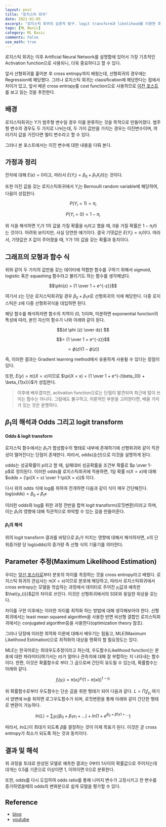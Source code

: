 ```yaml
---
layout: post
title: "로지스틱 회귀"
date: 2021-01-05
excerpt: "로지스틱 회귀의 심층적 탐구. logit transform과 likelihood를 이용한 추정 및 모델 해석"
tags: [ML Basic]
category: ML Basic
comments: False
use_math: true
---
```


로지스틱 회귀는 이후 Artificial Neural Network를 설명함에 있어서 가장 기초적인 Activation function으로 사용되니, 더욱 중요하다고 할 수 있다.

앞서 선형회귀를 훑어본 후 cross entropy까지 배웠는데, 선형회귀의 경우에는 Regression에 해당했다.
그러나 로지스틱 회귀는 classification에 해당한다는 점에서 차이가 있고, 앞서 배운 cross entropy를 cost function으로 사용하므로 
[이전 포스트](https://silverstar0727.github.io/ml%20basic/2021/01/05/cross_entropy/)를 보고 읽는 것을 추천한다.

## 배경
로지스틱회귀는 Y가 범주형 변수일 경우 이를 분류하는 것을 목적으로 만들어졌다. 
범주형 변수의 경우도 두 가지로 나뉘는데, 두 가지 값만을 가지는 경우는 이진변수이며, 여러가지 값을 가진다면 멀티 변수라고 할 수 있다.

그러나 본 포스트에서는 이진 변수에 대한 내용을 다뤄 본다.

## 가정과 정리
잔차에 대해 $E(\epsilon) = 0$이고, 따라서 $E(Y_{i}) = \beta_{0} + \beta_{1} X_{i}$라는 것이다.

또한 이진 값을 갖는 로지스틱회귀에서 $Y_{i}$는 Bernoulli random variable에 해당하여, 다음이 성립한다.

$$P(Y_{i} = 1) = \pi_{i}$$

$$P(Y_{i} = 0) = 1 - \pi_i$$

위 식을 해석하면 $Y_{i}$가 1의 값을 가질 확률을 $\pi_{i}$라고 했을 때, 0을 가질 확률은 $1-\pi_i$라는 것이다.
어려워 보이지만, 사실 당연한 얘기이다.
결국 기댓값은 $E(Y_{i}) = \pi_{i}$이다. 따라서, 기댓값은 X 값이 주어졌을 때, Y가 1의 값을 갖는 확률과 동치이다.

## 그래프의 모형과 함수 식
위와 같이 두 가지의 값만을 갖는 데이터에 적합한 함수를 구하기 위해서 sigmoid, logistic 혹은 squashing 함수라고 불리기도 하는 함수를 생각해냈다.

$$\phi(z) = {1 \over 1 + e^{-z}}$$

여기서 z는 단순 로지스틱회귀일 경우 $\beta_{0} + \beta_{1}x$로 선형회귀의 식에 해당한다. 
다중 로지스틱은 z에 다중 선형회귀식을 대입하면 된다.

해당 함수를 해석하자면 함수의 치역이 (0, 1)이며, 미분하면 exponential function의 특성에 따라, 본인 자신의 함수가 나와 아래와 같이 된다.

$${d \phi (z) \over dz} $$

$$= {1 \over 1 + e^{-z}}$$

$$= \phi(z)(1 - \phi(z))$$

즉, 이러한 결과는 Gradient learning method에서 유용하게 사용될 수 있다는 장점이 있다.

또한, $E(y) = \pi((X = x)$이므로 $\pi(X = x) = {1 \over 1 + e^{-(\beta_{0} + \beta_{1}x)}}$가 성립한다.

> 이후에 배우겠지만, activation function으로는 단점이 발견되어 최근에 많이 쓰이는 함수는 아니다. 그럼에도 불구하고, 이론적인 부분을 고려한다면, 배울 가치가 있는 것은 분명하다.

## $\beta_{1}$의 해석과 Odds 그리고 logit transform
#### Odds & logit transform
로지스틱 함수에서는 $\beta_{1}$가 합성함수의 형태로 내부에 존재하기에 선형회귀와 같이 직관성이 떨어진다는 단점이 존재한다.
따라서, odds(승산)으로 이것을 설명하게 된다.

odds는 성공확률이 p라고 할 때, 실패대비 성공확률을 조건부 확률로 $p \over 1-p$로 정의된다.
이러한 odds를 로지스틱회귀에 적용하면, 1일 확률 $\pi(X = x)$에 대해 $odds = {\pi(X = x) \over 1-\pi(X = x)}$ 이다.

다시 위의 odds 식에 log를 취하여 전개하면 다음과 같이 식이 매우 간단해진다. $log(odds) = \beta_{0} + \beta_{1}x$

이러한 odds와 log를 취한 과정 전반을 합쳐 logit transform(로짓변환)이라고 하며, 이는 $\beta_{1}$의 영향에 대해 직관적으로 파악할 수 있는 길을 만들어준다.

#### $\beta_{1}$의 해석
위의 logit transform 결과를 바탕으로 $\beta_{1}$가 미치는 영향에 대해서 해석하자면, x의 단위증가량 당 log(odds)의 증가량 즉 선형 식의 기울기를 의미한다.

## Parameter 추정(Maximum Likelihood Estimation)
우리는 [앞선 포스터로](https://silverstar0727.github.io/ml%20basic/2021/01/05/cross_entropy/#)부터 분포의 차이를 측정하는 것을 cross entropy라고 배웠다. 
로지스틱 회귀의 관심사는 $\pi(X = x)$이므로 분포에 해당하고, 따라서 로지스틱회귀에서 cross entropy는 모델을 학습하는 과정에서 데이터로 주어진 $y_{i}$값과 예측한 $\hat{y_{i}}$값의 차이로 쓰인다.
이것은 선형회귀에서의 SSE와 동일한 위상을 갖는다.

차이를 구한 이후에는 이러한 차이를 최적화 하는 방법에 대해 생각해보아야 한다.
선형회귀에서는 least mean squared algorithm을 사용한 반면 비선형 결합인 로지스틱회귀에서는 conjugated algorithm등을 사용한다(optimization theory 참조).

그러나 당장에 이러한 최적화 이론에 대해서 배우기는 힘들고, MLE(Maximum Likelihood Estimation)으로 최적화의 대상을 명확히 할 필요정도는 있다.

MLE는 한국어로는 최대우도추정이라고 하는데, 우도함수(Likelihood function)는 분포에 대한 파라미터(여기서는 $\pi$)가 얼마나 관측치에 대해 잘 부합하는 지 나타내는 함수이다.
한편, 이것은 확률함수로 부터 그 곱으로써 간단히 유도될 수 있는데, 확률함수는 아래와 같다.

$$ f_{i}(y_{i}) = \pi(x_{i})^{y_{i}} (1 - \pi(x{i}))^{1-y_{i}}$$

위 확률함수로부터 우도함수는 단순 곱을 취한 형태가 되어 다음과 같다. $L = \Pi_{i} f_{y_{i}}$ 여기서 양변에 ln을 취하면 로그우도함수가 되며, 로짓변환을 통해 아래와 같이 간단한 형태로 변환이 가능하다.

$$ln(L) = \sum_{i}{y_{i}(\beta_{0} + \beta_{1}x_1 +...) + ln(1+e^{\beta_{0} + \beta{1}x1 + ...})}$$

따라서, $ln(L)$이 최대가 되도록 $\beta$를 결정하는 것이 이제 목표가 된다. 이것은 곧 cross entropy가 최소가 되도록 하는 것과 동치이다.

## 결과 및 해석
위 과정을 토대로 완성된 모델로 예측한 결과는 0부터 1사이의 확률값으로 주어지는데 대개는 0.5를 기준으로 이상이면 1, 이하이면 0으로 분류한다.

또한, odds를 다시 도입하여 odds ratio를 통해 나머지 변수가 고정시키고 한 변수를 증가하였을때의 odds의 변화분으로 쉽게 모델을 평가할 수 있다.

## Reference
* [blog](https://curt-park.github.io/2018-09-19/loss-cross-entropy/)
* [youtube](https://www.youtube.com/channel/UCueLU1pCvFlM8Y8sth7a6RQ)

